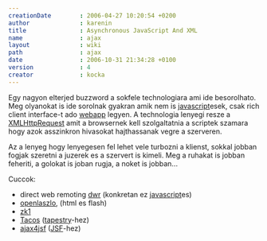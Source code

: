```yaml
---
creationDate        : 2006-04-27 10:20:54 +0200 
author              : karenin 
title               : Asynchronous JavaScript And XML 
name                : ajax 
layout              : wiki 
path                : ajax 
date                : 2006-10-31 21:34:28 +0100 
version             : 4 
creator             : kocka 
---
```

Egy nagyon elterjed buzzword a sokfele technologiara ami ide besorolhato. Meg olyanokat is ide sorolnak gyakran amik nem is [javascript](javascript.html)esek, csak rich client interface-t ado [webapp](webapp.html) legyen. A technologia lenyegi resze a [XMLHttpRequest](http://www.w3.org/TR/XMLHttpRequest/) amit a browsernek kell szolgaltatnia a scriptek szamara hogy azok asszinkron hivasokat hajthassanak vegre a szerveren.

Az a lenyeg hogy lenyegesen fel lehet vele turbozni a klienst, sokkal jobban fogjak szeretni a juzerek es a szervert is kimeli. Meg a ruhakat is jobban feheriti, a golokat is joban rugja, a noket is jobban...

Cuccok:

*   direct web remoting [dwr](Missing.html) (konkretan ez [javascript](javascript.html)es)
*   [openlaszlo](openlaszlo.html), (html es flash)
*   [zk1](http://zk1.sourceforge.net/)
*   [Tacos](http://tacos.sourceforge.net/) ([tapestry](tapestry.html)-hez)
*   [ajax4jsf](https://ajax4jsf.dev.java.net) ([JSF](JSF.html)-hez)
